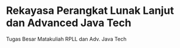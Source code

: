 # Rekayasa Perangkat Lunak Lanjut dan Advanced Java Tech
Tugas Besar Matakuliah RPLL dan Adv. Java Tech
